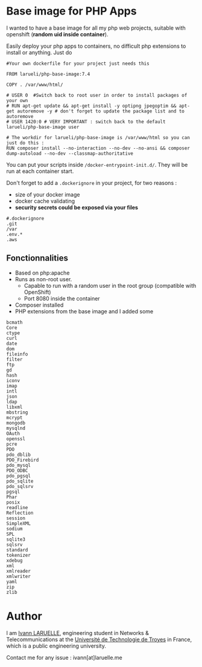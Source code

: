 # Base image for PHP Apps

I wanted to have a base image for all my php web projects, suitable with openshift (**random uid inside container**).

Easily deploy your php apps to containers, no difficult php extensions to install or anything.
Just do

```
#Your own dockerfile for your project just needs this

FROM larueli/php-base-image:7.4

COPY . /var/www/html/

# USER 0  #Switch back to root user in order to install packages of your own
# RUN apt-get update && apt-get install -y optipng jpegoptim && apt-get autoremove -y # don't forget to update the package list and to autoremove
# USER 1420:0 # VERY IMPORTANT : switch back to the default larueli/php-base-image user 

# The workdir for larueli/php-base-image is /var/www/html so you can just do this :
RUN composer install --no-interaction --no-dev --no-ansi && composer dump-autoload --no-dev --classmap-authoritative
```

You can put your scripts inside `/docker-entrypoint-init.d/`. They will be run at each container start.

Don't forget to add a `.dockerignore` in your project, for two reasons :
* size of your docker image
* docker cache validating
* **security secrets could be exposed via your files**

```
#.dockerignore
.git
/var
.env.*
.aws
```

## Fonctionnalities
* Based on php:apache
* Runs as non-root user.
    * Capable to run with a random user in the root group (compatible with OpenShift)
    * Port 8080 inside the container
* Composer installed
* PHP extensions from the base image and I added some
```
bcmath
Core
ctype
curl
date
dom
fileinfo
filter
ftp
gd
hash
iconv
imap
intl
json
ldap
libxml
mbstring
mcrypt
mongodb
mysqlnd
OAuth
openssl
pcre
PDO
pdo_dblib
PDO_Firebird
pdo_mysql
PDO_ODBC
pdo_pgsql
pdo_sqlite
pdo_sqlsrv
pgsql
Phar
posix
readline
Reflection
session
SimpleXML
sodium
SPL
sqlite3
sqlsrv
standard
tokenizer
xdebug
xml
xmlreader
xmlwriter
yaml
zip
zlib
```

# Author


I am [Ivann LARUELLE](https://www.linkedin.com/in/ilaruelle/), engineering student in Networks & Telecommunications at the [Université de Technologie de Troyes](https://www.utt.fr/) in France, which is a public engineering university.

Contact me for any issue : ivann[at]laruelle.me